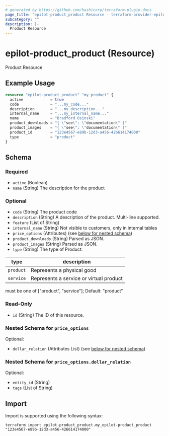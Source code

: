 ```yaml
---
# generated by https://github.com/hashicorp/terraform-plugin-docs
page_title: "epilot-product_product Resource - terraform-provider-epilot-product"
subcategory: ""
description: |-
  Product Resource
---
```


# epilot-product_product (Resource)

Product Resource

## Example Usage

```terraform
resource "epilot-product_product" "my_product" {
  active            = true
  code              = "...my_code..."
  description       = "...my_description..."
  internal_name     = "...my_internal_name..."
  name              = "Bradford Osinski"
  product_downloads = "{ \"see\": \"documentation\" }"
  product_images    = "{ \"see\": \"documentation\" }"
  product_id        = "123e4567-e89b-12d3-a456-426614174000"
  type              = "product"
}
```

<!-- schema generated by tfplugindocs -->
## Schema

### Required

- `active` (Boolean)
- `name` (String) The description for the product

### Optional

- `code` (String) The product code
- `description` (String) A description of the product. Multi-line supported.
- `feature` (List of String)
- `internal_name` (String) Not visible to customers, only in internal tables
- `price_options` (Attributes) (see [below for nested schema](#nestedatt--price_options))
- `product_downloads` (String) Parsed as JSON.
- `product_images` (String) Parsed as JSON.
- `type` (String) The type of Product:

| type | description |
|----| ----|
| `product` | Represents a physical good |
| `service` | Represents a service or virtual product |

must be one of ["product", "service"]; Default: "product"

### Read-Only

- `id` (String) The ID of this resource.

<a id="nestedatt--price_options"></a>
### Nested Schema for `price_options`

Optional:

- `dollar_relation` (Attributes List) (see [below for nested schema](#nestedatt--price_options--dollar_relation))

<a id="nestedatt--price_options--dollar_relation"></a>
### Nested Schema for `price_options.dollar_relation`

Optional:

- `entity_id` (String)
- `tags` (List of String)

## Import

Import is supported using the following syntax:

```shell
terraform import epilot-product_product.my_epilot-product_product "123e4567-e89b-12d3-a456-426614174000"
```
